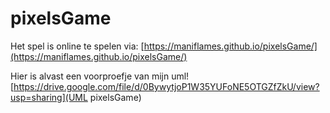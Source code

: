 # pixelsGame

Het spel is online te spelen via: 
[https://maniflames.github.io/pixelsGame/](https://maniflames.github.io/pixelsGame/)

Hier is alvast een voorproefje van mijn uml!
[https://drive.google.com/file/d/0BywytjoP1W35YUFoNE5OTGZfZkU/view?usp=sharing](UML pixelsGame)